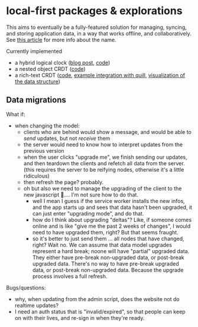 # local-first packages & explorations

This aims to eventually be a fully-featured solution for managing, syncing, and storing application data, in a way that works offline, and collaboratively. See [this article](https://www.inkandswitch.com/local-first.html) for more info about the name.

Currently implemented
- a hybrid logical clock ([blog post](https://jaredforsyth.com/posts/hybrid-logical-clocks/), [code](https://github.com/jaredly/local-first/tree/master/packages/hybrid-logical-clock))
- a nested object CRDT ([code](https://github.com/jaredly/local-first/tree/master/packages/nested-object-crdt))
- a rich-text CRDT ([code](https://github.com/jaredly/local-first/tree/master/packages/text-crdt), [example integration with quill](https://github.com/jaredly/local-first/tree/master/examples/quill-crdt), [visualization of the data structure](https://github.com/jaredly/local-first/tree/master/examples/visualize))


## Data migrations

What if:
- when changing the model:
  - clients who are behind would show a message, and would be able to *send* updates, but not *receive* them
  - the server would need to know how to interpret updates from the previous version
  - when the user clicks "upgrade me", we finish sending our updates, and then teardown the clients and refetch all data from the server. (this requires the server to be reifying nodes, otherwise it's a little ridiculous)
  - then refresh the page? probably.
  - oh but also we need to manage the upgrading of the client to the new javascript 🤔.... I'm not sure how to do that.
    - well I mean I guess if the service worker installs the new infos, and the app starts up and sees that data hasn't been upgraded, it can just enter "upgrading mode", and do that.
    - how do I think about upgrading "deltas"? Like, if someone comes online and is like "give me the past 2 weeks of changes", I would need to have upgraded them, right? But that seems fraught.
    - so it's better to just send them ... all nodes that have changed, right? 
    Wait no. We can assume that data model upgrades represent a hard break; noone will have "partial" upgraded data. They either have pre-break non-upgraded data, or post-break upgraded data. There's no way to have pre-break upgraded data, or post-break non-upgraded data. Because the upgrade process involves a full refresh.

Bugs/questions:
- why, when updating from the admin script, does the website not do realtime updates?
- I need an auth status that is "invalid/expired", so that people can keep on with their lives, and re-sign in when they're ready.
